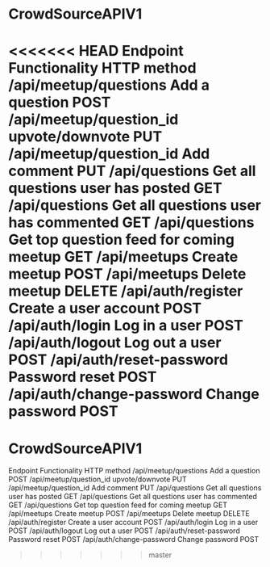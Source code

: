 # CrowdSourceAPIV1

<<<<<<< HEAD
Endpoint 	                    Functionality 	                            HTTP method
/api/meetup/questions           Add a question 	                            POST
/api/meetup/question_id 	    upvote/downvote 	                        PUT
/api/meetup/question_id 	    Add comment      	                        PUT
/api/questions               	Get all questions user has posted 	        GET
/api/questions               	Get all questions user has commented 	    GET
/api/questions               	Get top question feed for coming meetup 	GET
/api/meetups                 	Create meetup                            	POST
/api/meetups                 	Delete meetup                            	DELETE
/api/auth/register 	            Create a user account 	                    POST
/api/auth/login 	            Log in a user 	                            POST
/api/auth/logout 	            Log out a user 	                            POST
/api/auth/reset-password 	    Password reset 	                            POST
/api/auth/change-password 	    Change password 	                        POST
=======
# CrowdSourceAPIV1

Endpoint                        Functionality                       HTTP method 
/api/meetup/questions           Add a question                          POST 
/api/meetup/question_id         upvote/downvote                         PUT 
/api/meetup/question_id         Add comment                             PUT 
/api/questions                  Get all questions user has posted       GET /api/questions                  Get all questions user has commented    GET /api/questions                  Get top question feed for coming meetup GET /api/meetups                    Create meetup                           POST /api/meetups                    Delete meetup                           DELETE /api/auth/register              Create a user account                   POST /api/auth/login                 Log in a user                           POST /api/auth/logout                Log out a user                          POST /api/auth/reset-password        Password reset                          POST /api/auth/change-password       Change password                         POST
>>>>>>> master
